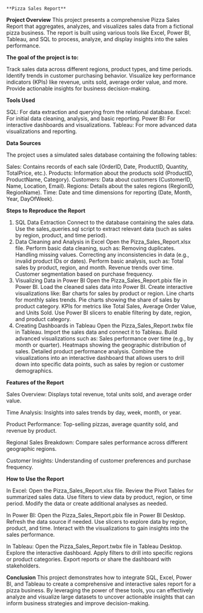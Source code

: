                                                                               **Pizza Sales Report** 
**Project Overview**
This project presents a comprehensive Pizza Sales Report that aggregates, analyzes, and visualizes sales data from a fictional pizza business. The report is built using various tools like Excel, Power BI, Tableau, and SQL to process, analyze, and display insights into the sales performance.

**The goal of the project is to:**

Track sales data across different regions, product types, and time periods.
Identify trends in customer purchasing behavior.
Visualize key performance indicators (KPIs) like revenue, units sold, average order value, and more.
Provide actionable insights for business decision-making.

**Tools Used**

SQL: For data extraction and querying from the relational database.
Excel: For initial data cleaning, analysis, and basic reporting.
Power BI: For interactive dashboards and visualizations.
Tableau: For more advanced data visualizations and reporting.

**Data Sources**

The project uses a simulated sales database containing the following tables:

Sales: Contains records of each sale (OrderID, Date, ProductID, Quantity, TotalPrice, etc.).
Products: Information about the products sold (ProductID, ProductName, Category).
Customers: Data about customers (CustomerID, Name, Location, Email).
Regions: Details about the sales regions (RegionID, RegionName).
Time: Date and time dimensions for reporting (Date, Month, Year, DayOfWeek).

**Steps to Reproduce the Report**

1. SQL Data Extraction
Connect to the database containing the sales data.
Use the sales_queries.sql script to extract relevant data (such as sales by region, product, and time period).
2. Data Cleaning and Analysis in Excel
Open the Pizza_Sales_Report.xlsx file.
Perform basic data cleaning, such as:
Removing duplicates.
Handling missing values.
Correcting any inconsistencies in data (e.g., invalid product IDs or dates).
Perform basic analysis, such as:
Total sales by product, region, and month.
Revenue trends over time.
Customer segmentation based on purchase frequency.
3. Visualizing Data in Power BI
Open the Pizza_Sales_Report.pbix file in Power BI.
Load the cleaned sales data into Power BI.
Create interactive visualizations like:
Bar charts for sales by product or region.
Line charts for monthly sales trends.
Pie charts showing the share of sales by product category.
KPIs for metrics like Total Sales, Average Order Value, and Units Sold.
Use Power BI slicers to enable filtering by date, region, and product category.
4. Creating Dashboards in Tableau
Open the Pizza_Sales_Report.twbx file in Tableau.
Import the sales data and connect it to Tableau.
Build advanced visualizations such as:
Sales performance over time (e.g., by month or quarter).
Heatmaps showing the geographic distribution of sales.
Detailed product performance analysis.
Combine the visualizations into an interactive dashboard that allows users to drill down into specific data points, such as sales by region or customer demographics.

**Features of the Report**

Sales Overview: Displays total revenue, total units sold, and average order value.

Time Analysis: Insights into sales trends by day, week, month, or year.

Product Performance: Top-selling pizzas, average quantity sold, and revenue by product.

Regional Sales Breakdown: Compare sales performance across different geographic regions.

Customer Insights: Understanding of customer preferences and purchase frequency.

**How to Use the Report**

In Excel:
Open the Pizza_Sales_Report.xlsx file.
Review the Pivot Tables for summarized sales data.
Use filters to view data by product, region, or time period.
Modify the data or create additional analyses as needed.

In Power BI:
Open the Pizza_Sales_Report.pbix file in Power BI Desktop.
Refresh the data source if needed.
Use slicers to explore data by region, product, and time.
Interact with the visualizations to gain insights into the sales performance.

In Tableau:
Open the Pizza_Sales_Report.twbx file in Tableau Desktop.
Explore the interactive dashboard.
Apply filters to drill into specific regions or product categories.
Export reports or share the dashboard with stakeholders.

**Conclusion**
This project demonstrates how to integrate SQL, Excel, Power BI, and Tableau to create a comprehensive and interactive sales report for a pizza business. By leveraging the power of these tools, you can effectively analyze and visualize large datasets to uncover actionable insights that can inform business strategies and improve decision-making.





